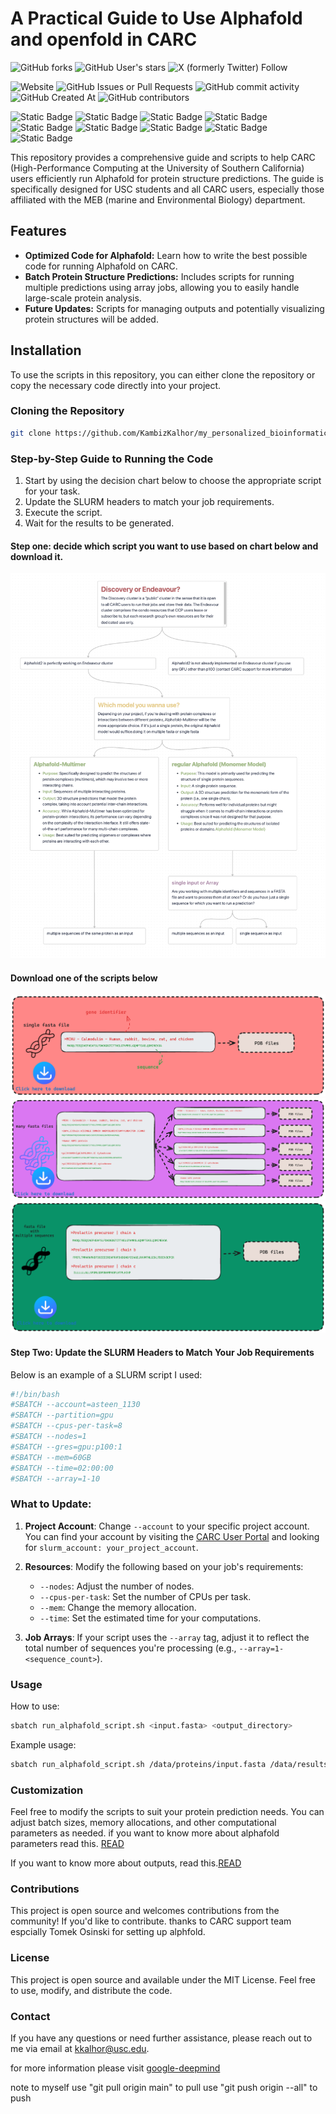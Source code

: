 # A Practical Guide to Use Alphafold and openfold in CARC
![GitHub forks](https://img.shields.io/github/forks/KambizKalhor/my_personalized_bioinformatic_workflow)
![GitHub User's stars](https://img.shields.io/github/stars/KambizKalhor)
![X (formerly Twitter) Follow](https://img.shields.io/twitter/follow/KambizKalhor)

![Website](https://img.shields.io/website?url=https%3A%2F%2Fadsteen.github.io%2F&up_message=Steen%20Lab&up_color=ccd5ae&style=for-the-badge&logo=ocean)
![GitHub Issues or Pull Requests](https://img.shields.io/github/issues/KambizKalhor/my_personalized_bioinformatic_workflow?style=for-the-badge&color=e9edc9)
![GitHub commit activity](https://img.shields.io/github/commit-activity/t/KambizKalhor/my_personalized_bioinformatic_workflow?style=for-the-badge&color=fefae0)
![GitHub Created At](https://img.shields.io/github/created-at/KambizKalhor/my_personalized_bioinformatic_workflow?style=for-the-badge&color=faedcd)
![GitHub contributors](https://img.shields.io/github/contributors/KambizKalhor/my_personalized_bioinformatic_workflow?style=for-the-badge&color=d4a373)


![Static Badge](https://img.shields.io/badge/Bash-%23D989C3?style=for-the-badge&logo=linux&logoColor=black&labelColor=%23FFE4C4)
![Static Badge](https://img.shields.io/badge/Python-%234BBF9E?style=for-the-badge&logo=python&logoColor=black&labelColor=%23FFE4C4)
![Static Badge](https://img.shields.io/badge/R-%23D9C873?style=for-the-badge&logo=R&logoColor=black&labelColor=%23FFE4C4)
![Static Badge](https://img.shields.io/badge/Git-%23F29D7E?style=for-the-badge&logo=GIT&logoColor=black&labelColor=%23FFE4C4)
![Static Badge](https://img.shields.io/badge/docker-%23F27E7E?style=for-the-badge&logo=docker&logoColor=black&labelColor=%23FFE4C4)
![Static Badge](https://img.shields.io/badge/Obsidian-%23D93D93?style=for-the-badge&logo=Obsidian&logoColor=black&labelColor=%23FFE4C4)
![Static Badge](https://img.shields.io/badge/gitkraken-%2359C1D9?style=for-the-badge&logo=gitkraken&logoColor=black&labelColor=%23FFE4C4)
![Static Badge](https://img.shields.io/badge/LaTeX-%2333A67C?style=for-the-badge&logo=LaTeX&logoColor=black&labelColor=%23FFE4C4)
![Static Badge](https://img.shields.io/badge/mysql-%23F27A5E?style=for-the-badge&logo=mysql&logoColor=black&labelColor=%23FFE4C4)

This repository provides a comprehensive guide and scripts to help CARC (High-Performance Computing at the University of Southern California) users efficiently run Alphafold for protein structure predictions. The guide is specifically designed for USC students and all CARC users, especially those affiliated with the MEB (marine and Environmental Biology) department.

## Features
- **Optimized Code for Alphafold:** Learn how to write the best possible code for running Alphafold on CARC.
- **Batch Protein Structure Predictions:** Includes scripts for running multiple predictions using array jobs, allowing you to easily handle large-scale protein analysis.
- **Future Updates:** Scripts for managing outputs and potentially visualizing protein structures will be added.

## Installation

To use the scripts in this repository, you can either clone the repository or copy the necessary code directly into your project.

### Cloning the Repository
```bash
git clone https://github.com/KambizKalhor/my_personalized_bioinformatic_workflow.git
```

### Step-by-Step Guide to Running the Code
1. Start by using the decision chart below to choose the appropriate script for your task.
2. Update the SLURM headers to match your job requirements.
3. Execute the script.
4. Wait for the results to be generated.

#### Step one: decide which script you want to use based on chart below and download it.
![decision](Readme_figures/alphafold_decision_chart_screenshot.png)
#### Download one of the scripts below
[![three_scripts](Readme_figures/alphafold_github_figure_1.png)](run_alphafold_single_sequence.sh)
[![three_scripts](Readme_figures/alphafold_github_figure_2.png)](run_openfold_multiple_sequence.sh)
[![three_scripts](Readme_figures/alphafold_github_figure_3.png)](run_alphafold_complex_multimer_proteins.sh)


#### Step Two: Update the SLURM Headers to Match Your Job Requirements

Below is an example of a SLURM script I used:

```bash
#!/bin/bash
#SBATCH --account=asteen_1130
#SBATCH --partition=gpu
#SBATCH --cpus-per-task=8
#SBATCH --nodes=1
#SBATCH --gres=gpu:p100:1
#SBATCH --mem=60GB
#SBATCH --time=02:00:00
#SBATCH --array=1-10
```

### What to Update:
1. **Project Account**: Change `--account` to your specific project account. You can find your account by visiting the [CARC User Portal](https://hpcaccount.usc.edu/) and looking for `slurm_account: your_project_account`.
2. **Resources**: Modify the following based on your job's requirements:
   - `--nodes`: Adjust the number of nodes.
   - `--cpus-per-task`: Set the number of CPUs per task.
   - `--mem`: Change the memory allocation.
   - `--time`: Set the estimated time for your computations.

3. **Job Arrays**: If your script uses the `--array` tag, adjust it to reflect the total number of sequences you're processing (e.g., `--array=1-<sequence_count>`).


### Usage
How to use:
```bash
sbatch run_alphafold_script.sh <input.fasta> <output_directory>
```
Example usage:
```bash
sbatch run_alphafold_script.sh /data/proteins/input.fasta /data/results/
```


### Customization
Feel free to modify the scripts to suit your protein prediction needs. You can adjust batch sizes, memory allocations, and other computational parameters as needed.
if you want to know more about alphafold parameters read this. [READ](more_about_parameters.md)

If you want to know more about outputs, read this.[READ](more_about_outputs.md)


### Contributions
This project is open source and welcomes contributions from the community! If you'd like to contribute.
thanks to CARC support team espcially Tomek Osinski  for setting up alphfold.

### License
This project is open source and available under the MIT License. Feel free to use, modify, and distribute the code.

### Contact
If you have any questions or need further assistance, please reach out to me via email at kkalhor@usc.edu.

for more information please visit [google-deepmind](https://github.com/google-deepmind/alphafold)



note to myself
use "git pull origin main" to pull
use "git push origin --all" to push








